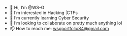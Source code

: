 - 👋 Hi, I’m @WS-G
- 👀 I’m interested in Hacking |CTFs
- 🌱 I’m currently learning Cyber Security
- 💞️ I’m looking to collaborate on pretty much anything lol
- 📫 How to reach me: wsgportfolio84@gmail.com


